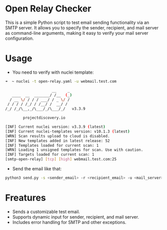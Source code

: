 # Open Relay Checker

This is a simple Python script to test email sending functionality via an SMTP server. It allows you to specify the sender, recipient, and mail server as command-line arguments, making it easy to verify your mail server configuration.

# Usage

- You need to verify with nuclei template:

```bash
➜  ~ nuclei -t open-relay.yaml -u webmail.test.com                                   

                     __     _
   ____  __  _______/ /__  (_)
  / __ \/ / / / ___/ / _ \/ /
 / / / / /_/ / /__/ /  __/ /
/_/ /_/\__,_/\___/_/\___/_/   v3.3.9

		projectdiscovery.io

[INF] Current nuclei version: v3.3.9 (latest)
[INF] Current nuclei-templates version: v10.1.3 (latest)
[WRN] Scan results upload to cloud is disabled.
[INF] New templates added in latest release: 52
[INF] Templates loaded for current scan: 1
[WRN] Loading 1 unsigned templates for scan. Use with caution.
[INF] Targets loaded for current scan: 1
[smtp-open-relay] [tcp] [high] webmail.test.com:25
```

- Send the email like that:

```bash
python3 send.py -s <sender_email> -r <recipient_email> -u <mail_server>
```

# Freatures

- Sends a customizable test email.
- Supports dynamic input for sender, recipient, and mail server.
- Includes error handling for SMTP and other exceptions.
